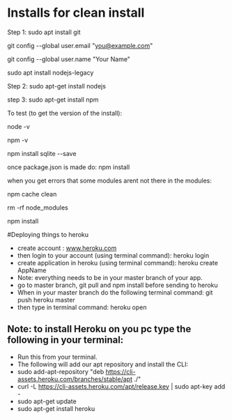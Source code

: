 # Installs for clean install
Step 1: sudo apt install git

git config --global user.email "you@example.com"

git config --global user.name "Your Name"

sudo apt install nodejs-legacy

Step 2: sudo apt-get install nodejs

step 3: sudo apt-get install npm

To test (to get the version of the install): 

node -v 

npm -v 

npm install sqlite --save

once package.json is made do: npm install

when you get errors that some modules arent not there in the modules:

npm cache clean

rm -rf node_modules

npm install

#Deploying things to heroku
* create account : www.heroku.com
* then login to your account (using terminal command): heroku login
* create application in heroku (using terminal command): heroku create AppName
* Note: everything needs to be in your master branch of your app.
* go to master branch, git pull and npm install before sending to heroku
* When in your master branch do the following terminal command: git push heroku master 
* then type in terminal command: heroku open

## Note: to install Heroku on you pc type the following in your terminal:
* Run this from your terminal.
* The following will add our apt repository and install the CLI:
* sudo add-apt-repository "deb https://cli-assets.heroku.com/branches/stable/apt ./"
* curl -L https://cli-assets.heroku.com/apt/release.key | sudo apt-key add -
* sudo apt-get update
* sudo apt-get install heroku
